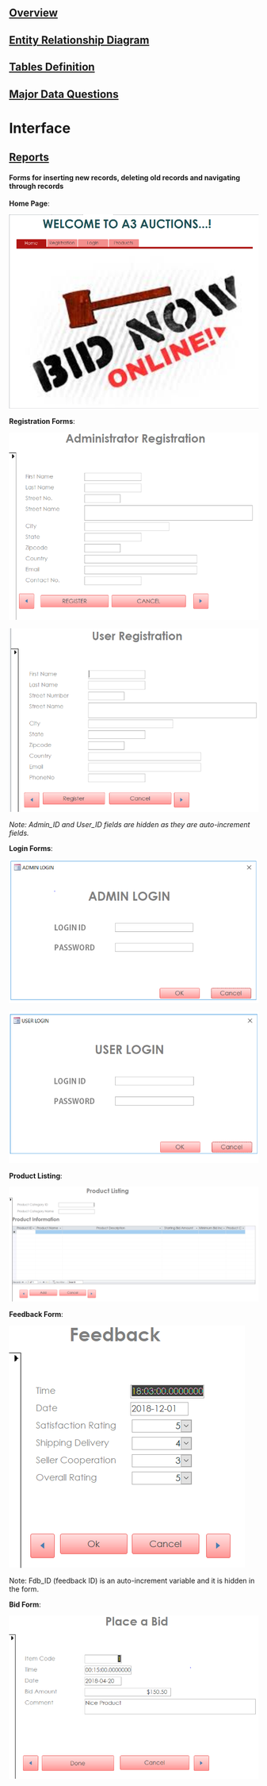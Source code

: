 ## [Overview](../README.md)

## [Entity Relationship Diagram](../Entity_Database/Entity_Relationship.md)

## [Tables Definition](../Table_Definitions.md)

## [Major Data Questions](../Data_Questions.md)

# Interface

## [Reports](../Reports/Reports.md)

#### Forms for inserting new records, deleting old records and navigating through records

**Home Page**:  

![png](Images/Home%20Page.png)  


**Registration Forms**:  

![png](Images/Registration%20forms.png)

![png](Images/Registration%20forms%201.png)  

*Note: Admin_ID and User_ID fields are hidden as they are auto-increment fields.*  


**Login Forms**:  

![png](Images/Login%20forms.png)  

![png](Images/login%20forms%201.png)  


**Product Listing**:  

![png](Images/product%20listing.png)  


**Feedback Form**:  

![png](Images/feedback.png)  

Note: Fdb_ID (feedback ID) is an auto-increment variable and it is hidden in the form.  


**Bid Form**:  

![png](Images/bid.png)


 
 
